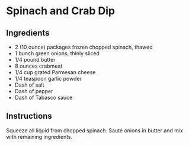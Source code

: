 # Spinach and Crab Dip

## Ingredients

* 2 (10 ounce) packages frozen chopped spinach, thawed
* 1 bunch green onions, thinly sliced
* 1/4 pound butter
* 8 ounces crabmeat
* 1/4 cup grated Parmesan cheese
* 1/4 teaspoon garlic powder
* Dash of salt
* Dash of pepper
* Dash of Tabasco sauce

## Instructions

Squeeze all liquid from chopped spinach. Sauté onions in butter and mix with remaining ingredients.
